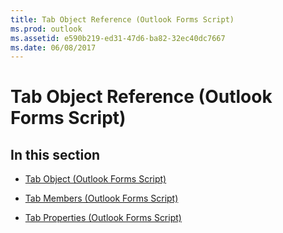 ```yaml
---
title: Tab Object Reference (Outlook Forms Script)
ms.prod: outlook
ms.assetid: e590b219-ed31-47d6-ba82-32ec40dc7667
ms.date: 06/08/2017
---
```



# Tab Object Reference (Outlook Forms Script)

## In this section


-  [Tab Object (Outlook Forms Script)](Outlook.tab.md)
    
-  [Tab Members (Outlook Forms Script)](tab-members-outlook-forms-script.md)
    
-  [Tab Properties (Outlook Forms Script)](tab-properties-outlook-forms-script.md)
    

